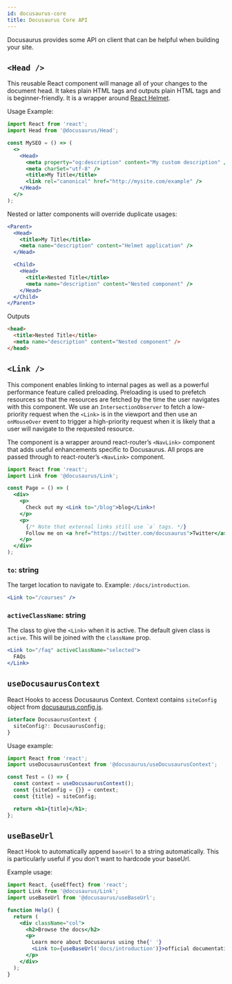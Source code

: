 ```yaml
---
id: docusaurus-core
title: Docusaurus Core API
---
```


Docusaurus provides some API on client that can be helpful when building your site.

## `<Head />`

This reusable React component will manage all of your changes to the document head. It takes plain HTML tags and outputs plain HTML tags and is beginner-friendly. It is a wrapper around [React Helmet](https://github.com/nfl/react-helmet).

Usage Example:

```jsx {2,6,11}
import React from 'react';
import Head from '@docusaurus/Head';

const MySEO = () => (
  <>
    <Head>
      <meta property="og:description" content="My custom description" />
      <meta charSet="utf-8" />
      <title>My Title</title>
      <link rel="canonical" href="http://mysite.com/example" />
    </Head>
  </>
);
```

Nested or latter components will override duplicate usages:

```jsx {2,5,8,11}
<Parent>
  <Head>
    <title>My Title</title>
    <meta name="description" content="Helmet application" />
  </Head>

  <Child>
    <Head>
      <title>Nested Title</title>
      <meta name="description" content="Nested component" />
    </Head>
  </Child>
</Parent>
```

Outputs

```html
<head>
  <title>Nested Title</title>
  <meta name="description" content="Nested component" />
</head>
```

## `<Link />`

This component enables linking to internal pages as well as a powerful performance feature called preloading. Preloading is used to prefetch resources so that the resources are fetched by the time the user navigates with this component. We use an `IntersectionObserver` to fetch a low-priority request when the `<Link>` is in the viewport and then use an `onMouseOver` event to trigger a high-priority request when it is likely that a user will navigate to the requested resource.

The component is a wrapper around react-router’s `<NavLink>` component that adds useful enhancements specific to Docusaurus. All props are passed through to react-router’s `<NavLink>` component.

```jsx {2,7}
import React from 'react';
import Link from '@docusaurus/Link';

const Page = () => (
  <div>
    <p>
      Check out my <Link to="/blog">blog</Link>!
    </p>
    <p>
      {/* Note that external links still use `a` tags. */}
      Follow me on <a href="https://twitter.com/docusaurus">Twitter</a>!
    </p>
  </div>
);
```

### `to`: string

The target location to navigate to. Example: `/docs/introduction`.

```jsx
<Link to="/courses" />
```

### `activeClassName`: string

The class to give the `<Link>` when it is active. The default given class is `active`. This will be joined with the `className` prop.

```jsx {1}
<Link to="/faq" activeClassName="selected">
  FAQs
</Link>
```

## `useDocusaurusContext`

React Hooks to access Docusaurus Context. Context contains `siteConfig` object from [docusaurus.config.js](docusaurus.config.js.md).

```ts
interface DocusaurusContext {
  siteConfig?: DocusaurusConfig;
}
```

Usage example:

```jsx {2,5}
import React from 'react';
import useDocusaurusContext from '@docusaurus/useDocusaurusContext';

const Test = () => {
  const context = useDocusaurusContext();
  const {siteConfig = {}} = context;
  const {title} = siteConfig;

  return <h1>{title}</h1>;
};
```

## `useBaseUrl`

React Hook to automatically append `baseUrl` to a string automatically. This is particularly useful if you don't want to hardcode your baseUrl.

Example usage:

```jsx {3,11}
import React, {useEffect} from 'react';
import Link from '@docusaurus/Link';
import useBaseUrl from '@docusaurus/useBaseUrl';

function Help() {
  return (
    <div className="col">
      <h2>Browse the docs</h2>
      <p>
        Learn more about Docusaurus using the{' '}
        <Link to={useBaseUrl('docs/introduction')}>official documentation</Link>
      </p>
    </div>
  );
}
```
